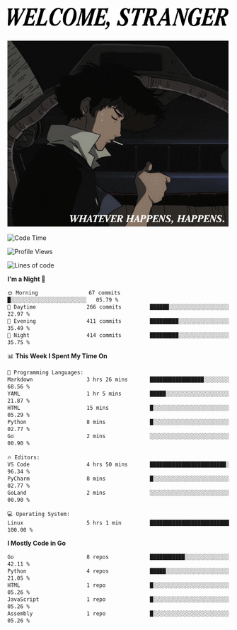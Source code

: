<h1><picture>
  <source media="(prefers-color-scheme: dark)" srcset="./headers/welcome_white.png">
  <img alt="WELCOME, STRANGER" src="./headers/welcome.png" width="500">
</picture></h1>

![Whatever happens, happens](./whatever_happens.gif)

<!--START_SECTION:waka-->
![Code Time](http://img.shields.io/badge/Code%20Time-5%20hrs%201%20min-blue)

![Profile Views](http://img.shields.io/badge/Profile%20Views-3-blue)

![Lines of code](https://img.shields.io/badge/From%20Hello%20World%20I%27ve%20Written-686.1%20thousand%20lines%20of%20code-blue)

**I'm a Night 🦉** 

```text
🌞 Morning                67 commits          █░░░░░░░░░░░░░░░░░░░░░░░░   05.79 % 
🌆 Daytime                266 commits         ██████░░░░░░░░░░░░░░░░░░░   22.97 % 
🌃 Evening                411 commits         █████████░░░░░░░░░░░░░░░░   35.49 % 
🌙 Night                  414 commits         █████████░░░░░░░░░░░░░░░░   35.75 % 
```


📊 **This Week I Spent My Time On** 

```text
💬 Programming Languages: 
Markdown                 3 hrs 26 mins       █████████████████░░░░░░░░   68.56 % 
YAML                     1 hr 5 mins         █████░░░░░░░░░░░░░░░░░░░░   21.87 % 
HTML                     15 mins             █░░░░░░░░░░░░░░░░░░░░░░░░   05.29 % 
Python                   8 mins              █░░░░░░░░░░░░░░░░░░░░░░░░   02.77 % 
Go                       2 mins              ░░░░░░░░░░░░░░░░░░░░░░░░░   00.90 % 

🔥 Editors: 
VS Code                  4 hrs 50 mins       ████████████████████████░   96.34 % 
PyCharm                  8 mins              █░░░░░░░░░░░░░░░░░░░░░░░░   02.77 % 
GoLand                   2 mins              ░░░░░░░░░░░░░░░░░░░░░░░░░   00.90 % 

💻 Operating System: 
Linux                    5 hrs 1 min         █████████████████████████   100.00 % 
```

**I Mostly Code in Go** 

```text
Go                       8 repos             ███████████░░░░░░░░░░░░░░   42.11 % 
Python                   4 repos             █████░░░░░░░░░░░░░░░░░░░░   21.05 % 
HTML                     1 repo              █░░░░░░░░░░░░░░░░░░░░░░░░   05.26 % 
JavaScript               1 repo              █░░░░░░░░░░░░░░░░░░░░░░░░   05.26 % 
Assembly                 1 repo              █░░░░░░░░░░░░░░░░░░░░░░░░   05.26 % 
```




<!--END_SECTION:waka-->
